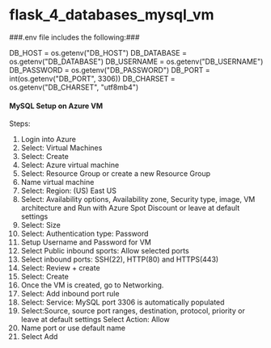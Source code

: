 # flask_4_databases_mysql_vm

###.env file includes the following:###

DB_HOST = os.getenv("DB_HOST")
DB_DATABASE = os.getenv("DB_DATABASE")
DB_USERNAME = os.getenv("DB_USERNAME")
DB_PASSWORD = os.getenv("DB_PASSWORD")
DB_PORT = int(os.getenv("DB_PORT", 3306))
DB_CHARSET = os.getenv("DB_CHARSET", "utf8mb4")

#### **MySQL Setup on Azure VM**
Steps:
1. Login into Azure
2. Select: Virtual Machines 
3. Select: Create 
4. Select: Azure virtual machine
5. Select: Resource Group or create a new Resource Group
6. Name virtual machine
7. Select: Region: (US) East US
8. Select: Availability options, Availability zone, Security type, image, VM architecture and Run with Azure Spot Discount or leave at default settings
9. Select: Size
10. Select: Authentication type: Password 
11. Setup Username and Password for VM
12. Select Public inbound sports: Allow selected ports 
13. Select inbound ports: SSH(22), HTTP(80) and HTTPS(443) 
14. Select: Review + create 
15. Select: Create
16. Once the VM is created, go to Networking. 
17. Select: Add inbound port rule 
18. Select: Service: MySQL port 3306 is automatically populated
19. Select:Source, source port ranges, destination, protocol, priority or leave at default settings
Select Action: Allow
20. Name port or use default name
21. Select  Add
